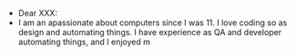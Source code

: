 - Dear XXX:
- I am an apassionate about computers since I was 11. I love coding so as design and automating things. I have experience as QA and developer automating things, and I enjoyed m